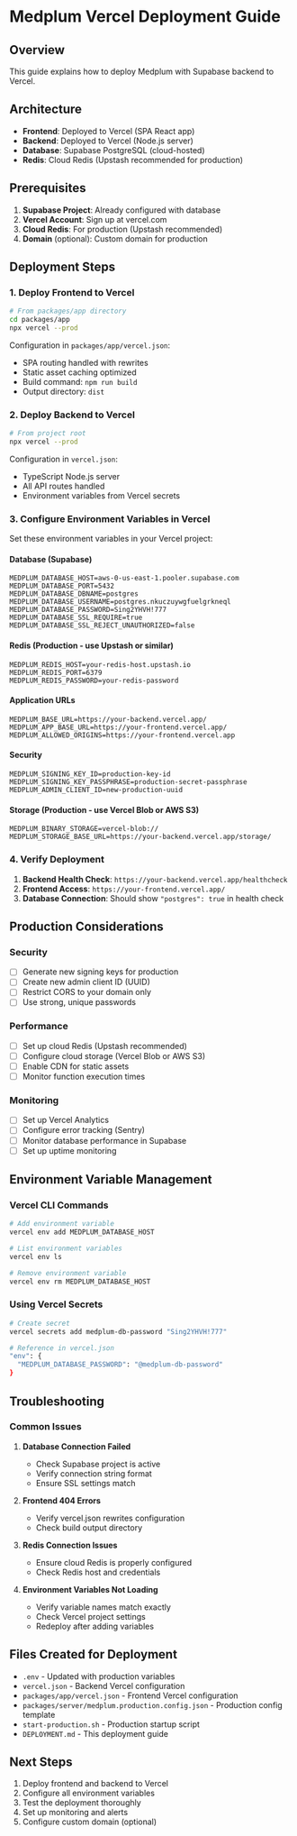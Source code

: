 # Medplum Vercel Deployment Guide

## Overview
This guide explains how to deploy Medplum with Supabase backend to Vercel.

## Architecture
- **Frontend**: Deployed to Vercel (SPA React app)
- **Backend**: Deployed to Vercel (Node.js server) 
- **Database**: Supabase PostgreSQL (cloud-hosted)
- **Redis**: Cloud Redis (Upstash recommended for production)

## Prerequisites

1. **Supabase Project**: Already configured with database
2. **Vercel Account**: Sign up at vercel.com
3. **Cloud Redis**: For production (Upstash recommended)
4. **Domain** (optional): Custom domain for production

## Deployment Steps

### 1. Deploy Frontend to Vercel

```bash
# From packages/app directory
cd packages/app
npx vercel --prod
```

Configuration in `packages/app/vercel.json`:
- SPA routing handled with rewrites
- Static asset caching optimized
- Build command: `npm run build`
- Output directory: `dist`

### 2. Deploy Backend to Vercel

```bash
# From project root
npx vercel --prod
```

Configuration in `vercel.json`:
- TypeScript Node.js server
- All API routes handled
- Environment variables from Vercel secrets

### 3. Configure Environment Variables in Vercel

Set these environment variables in your Vercel project:

#### Database (Supabase)
```
MEDPLUM_DATABASE_HOST=aws-0-us-east-1.pooler.supabase.com
MEDPLUM_DATABASE_PORT=5432
MEDPLUM_DATABASE_DBNAME=postgres
MEDPLUM_DATABASE_USERNAME=postgres.nkuczuywgfuelgrkneql
MEDPLUM_DATABASE_PASSWORD=Sing2YHVH!777
MEDPLUM_DATABASE_SSL_REQUIRE=true
MEDPLUM_DATABASE_SSL_REJECT_UNAUTHORIZED=false
```

#### Redis (Production - use Upstash or similar)
```
MEDPLUM_REDIS_HOST=your-redis-host.upstash.io
MEDPLUM_REDIS_PORT=6379
MEDPLUM_REDIS_PASSWORD=your-redis-password
```

#### Application URLs
```
MEDPLUM_BASE_URL=https://your-backend.vercel.app/
MEDPLUM_APP_BASE_URL=https://your-frontend.vercel.app/
MEDPLUM_ALLOWED_ORIGINS=https://your-frontend.vercel.app
```

#### Security
```
MEDPLUM_SIGNING_KEY_ID=production-key-id
MEDPLUM_SIGNING_KEY_PASSPHRASE=production-secret-passphrase
MEDPLUM_ADMIN_CLIENT_ID=new-production-uuid
```

#### Storage (Production - use Vercel Blob or AWS S3)
```
MEDPLUM_BINARY_STORAGE=vercel-blob://
MEDPLUM_STORAGE_BASE_URL=https://your-backend.vercel.app/storage/
```

### 4. Verify Deployment

1. **Backend Health Check**: `https://your-backend.vercel.app/healthcheck`
2. **Frontend Access**: `https://your-frontend.vercel.app/`
3. **Database Connection**: Should show `"postgres": true` in health check

## Production Considerations

### Security
- [ ] Generate new signing keys for production
- [ ] Create new admin client ID (UUID)
- [ ] Restrict CORS to your domain only
- [ ] Use strong, unique passwords

### Performance
- [ ] Set up cloud Redis (Upstash recommended)
- [ ] Configure cloud storage (Vercel Blob or AWS S3)
- [ ] Enable CDN for static assets
- [ ] Monitor function execution times

### Monitoring
- [ ] Set up Vercel Analytics
- [ ] Configure error tracking (Sentry)
- [ ] Monitor database performance in Supabase
- [ ] Set up uptime monitoring

## Environment Variable Management

### Vercel CLI Commands
```bash
# Add environment variable
vercel env add MEDPLUM_DATABASE_HOST

# List environment variables  
vercel env ls

# Remove environment variable
vercel env rm MEDPLUM_DATABASE_HOST
```

### Using Vercel Secrets
```bash
# Create secret
vercel secrets add medplum-db-password "Sing2YHVH!777"

# Reference in vercel.json
"env": {
  "MEDPLUM_DATABASE_PASSWORD": "@medplum-db-password"
}
```

## Troubleshooting

### Common Issues

1. **Database Connection Failed**
   - Check Supabase project is active
   - Verify connection string format
   - Ensure SSL settings match

2. **Frontend 404 Errors** 
   - Verify vercel.json rewrites configuration
   - Check build output directory

3. **Redis Connection Issues**
   - Ensure cloud Redis is properly configured
   - Check Redis host and credentials

4. **Environment Variables Not Loading**
   - Verify variable names match exactly
   - Check Vercel project settings
   - Redeploy after adding variables

## Files Created for Deployment

- `.env` - Updated with production variables
- `vercel.json` - Backend Vercel configuration
- `packages/app/vercel.json` - Frontend Vercel configuration  
- `packages/server/medplum.production.config.json` - Production config template
- `start-production.sh` - Production startup script
- `DEPLOYMENT.md` - This deployment guide

## Next Steps

1. Deploy frontend and backend to Vercel
2. Configure all environment variables
3. Test the deployment thoroughly
4. Set up monitoring and alerts
5. Configure custom domain (optional)